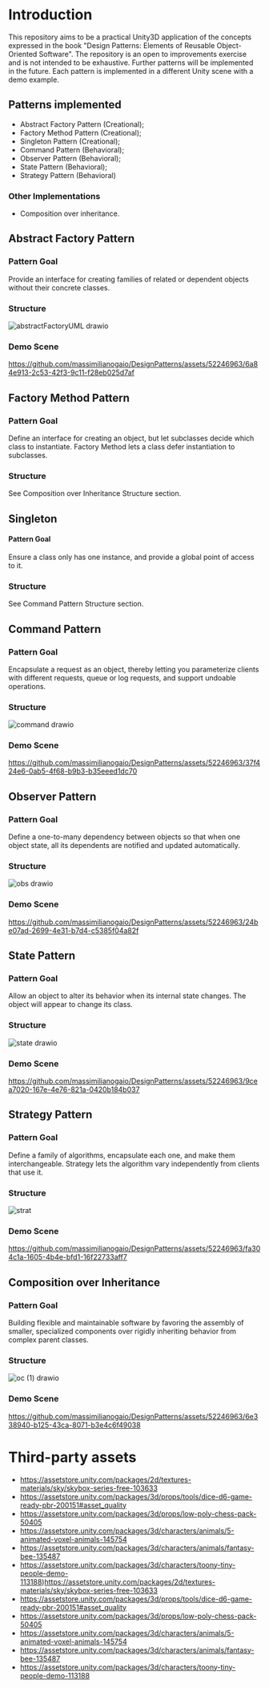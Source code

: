 # Introduction 
This repository aims to be a practical Unity3D application of the concepts expressed in the book "Design Patterns: Elements of Reusable Object-Oriented Software".
The repository is an open to improvements exercise and is not intended to be exhaustive. Further patterns will be implemented in the future.
Each pattern is implemented in a different Unity scene with a demo example.
## Patterns implemented
- Abstract Factory Pattern (Creational);
- Factory Method Pattern (Creational);
- Singleton Pattern (Creational);
- Command Pattern (Behavioral);
- Observer Pattern (Behavioral);
- State Pattern (Behavioral);
- Strategy Pattern (Behavioral)
### Other Implementations
 - Composition over inheritance.

## Abstract Factory Pattern
### Pattern Goal
Provide an interface for creating families of related or dependent objects without their concrete classes.
### Structure
![abstractFactoryUML drawio](https://github.com/massimilianogaio/DesignPatterns/assets/52246963/0bf1ef58-ab0a-40ed-af00-2313732910e3)
### Demo Scene
https://github.com/massimilianogaio/DesignPatterns/assets/52246963/6a84e913-2c53-42f3-9c11-f28eb025d7af

## Factory Method Pattern
### Pattern Goal
Define an interface for creating an object, but let subclasses decide which class to instantiate. Factory Method lets a class defer instantiation to subclasses.
### Structure
See Composition over Inheritance Structure section.

## Singleton
#### Pattern Goal
Ensure a class only has one instance, and provide a global point of access to it.
### Structure
See Command Pattern Structure section. 

## Command Pattern
### Pattern Goal
Encapsulate a request as an object, thereby letting you parameterize clients with different requests, queue or log requests, and support undoable operations.
### Structure
![command drawio](https://github.com/massimilianogaio/DesignPatterns/assets/52246963/4caff146-9639-4afa-9b14-9501bef6c8e7)
### Demo Scene
https://github.com/massimilianogaio/DesignPatterns/assets/52246963/37f424e6-0ab5-4f68-b9b3-b35eeed1dc70

## Observer Pattern
### Pattern Goal
Define a one-to-many dependency between objects so that when one object state, all its dependents are notified and updated automatically.
### Structure
![obs drawio](https://github.com/massimilianogaio/DesignPatterns/assets/52246963/a001ce92-2117-432b-b033-9262e48a7c9d)

### Demo Scene
https://github.com/massimilianogaio/DesignPatterns/assets/52246963/24be07ad-2699-4e31-b7d4-c5385f04a82f

## State Pattern
### Pattern Goal
Allow an object to alter its behavior when its internal state changes. The object will appear to change its class.
### Structure
![state drawio](https://github.com/massimilianogaio/DesignPatterns/assets/52246963/50a11e2f-2793-41ee-8958-f7f8919a163e)
### Demo Scene
https://github.com/massimilianogaio/DesignPatterns/assets/52246963/9cea7020-167e-4e76-821a-0420b184b037

## Strategy Pattern
### Pattern Goal
Define a family of algorithms, encapsulate each one, and make them interchangeable. Strategy lets the algorithm vary independently from clients that use it.
### Structure
![strat](https://github.com/massimilianogaio/DesignPatterns/assets/52246963/a27a61cd-492c-46f9-a988-6608221ebea2)
### Demo Scene
https://github.com/massimilianogaio/DesignPatterns/assets/52246963/fa304c1a-1605-4b4e-bfd1-16f22733aff7

## Composition over Inheritance
### Pattern Goal
Building flexible and maintainable software by favoring the assembly of smaller, specialized components over rigidly inheriting behavior from complex parent classes.
### Structure
![oc (1) drawio](https://github.com/massimilianogaio/DesignPatterns/assets/52246963/1e951d1b-8d40-4d55-94ce-659dc39fcebf)
### Demo Scene
https://github.com/massimilianogaio/DesignPatterns/assets/52246963/6e338940-b125-43ca-8071-b3e4c6f49038

# Third-party assets

- https://assetstore.unity.com/packages/2d/textures-materials/sky/skybox-series-free-103633
- https://assetstore.unity.com/packages/3d/props/tools/dice-d6-game-ready-pbr-200151#asset_quality
- https://assetstore.unity.com/packages/3d/props/low-poly-chess-pack-50405
- https://assetstore.unity.com/packages/3d/characters/animals/5-animated-voxel-animals-145754
- https://assetstore.unity.com/packages/3d/characters/animals/fantasy-bee-135487
- https://assetstore.unity.com/packages/3d/characters/toony-tiny-people-demo-113188)https://assetstore.unity.com/packages/2d/textures-materials/sky/skybox-series-free-103633
- https://assetstore.unity.com/packages/3d/props/tools/dice-d6-game-ready-pbr-200151#asset_quality
- https://assetstore.unity.com/packages/3d/props/low-poly-chess-pack-50405
- https://assetstore.unity.com/packages/3d/characters/animals/5-animated-voxel-animals-145754
- https://assetstore.unity.com/packages/3d/characters/animals/fantasy-bee-135487
- https://assetstore.unity.com/packages/3d/characters/toony-tiny-people-demo-113188
